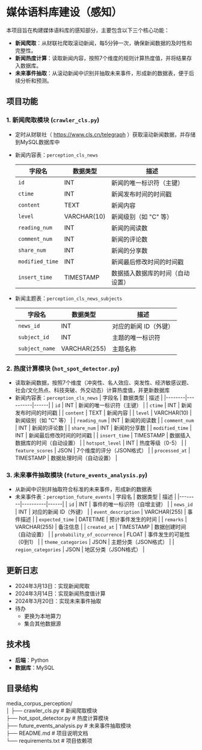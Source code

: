 # 媒体语料库建设（感知）

本项目旨在构建媒体语料库的感知部分，主要包含以下三个核心功能：  
- **新闻爬取**：从财联社爬取滚动新闻，每5分钟一次，确保新闻数据的及时性和完整性。  
- **新闻热度计算**：读取新闻内容，按照7个维度的规则计算热度值，并将结果存入数据库。  
- **未来事件抽取**：从滚动新闻中识别并抽取未来事件，形成新的数据表，便于后续分析和预测。  


## 项目功能

### 1. 新闻爬取模块 (`crawler_cls.py`)  
- 定时从财联社（ https://www.cls.cn/telegraph ）获取滚动新闻数据，并存储到MySQL数据库中  
- 新闻内容表：`perception_cls_news`

  | 字段名 | 数据类型 | 描述 |
  |--------|----------|------|
  | `id` | INT | 新闻的唯一标识符（主键） |
  | `ctime` | INT | 新闻发布时间的时间戳 |
  | `content` | TEXT | 新闻内容 |
  | `level` | VARCHAR(10) | 新闻级别（如 "C" 等） |
  | `reading_num` | INT | 新闻的阅读数 |
  | `comment_num` | INT | 新闻的评论数 |
  | `share_num` | INT | 新闻的分享数 |
  | `modified_time` | INT | 新闻最后修改时间的时间戳 |
  | `insert_time` | TIMESTAMP | 数据插入数据库的时间（自动设置） |

- 新闻主题表：`perception_cls_news_subjects`

  | 字段名 | 数据类型 | 描述 |
  |--------|----------|------|
  | `news_id` | INT | 对应的新闻 ID（外键） |
  | `subject_id` | INT | 主题的唯一标识符 |
  | `subject_name` | VARCHAR(255) | 主题名称 |

### 2. 热度计算模块 (`hot_spot_detector.py`)
- 读取新闻数据，按照7个维度（冲突性、名人效应、突发性、经济敏感议题、社会/文化热点、科技突破、外交动态）计算热度值，并更新数据库  
- 新闻内容表：`perception_cls_news`
  | 字段名 | 数据类型 | 描述 |
  |--------|----------|------|
  | `id` | INT | 新闻的唯一标识符（主键） |
  | `ctime` | INT | 新闻发布时间的时间戳 |
  | `content` | TEXT | 新闻内容 |
  | `level` | VARCHAR(10) | 新闻级别（如 "C" 等） |
  | `reading_num` | INT | 新闻的阅读数 |
  | `comment_num` | INT | 新闻的评论数 |
  | `share_num` | INT | 新闻的分享数 |
  | `modified_time` | INT | 新闻最后修改时间的时间戳 |
  | `insert_time` | TIMESTAMP | 数据插入数据库的时间（自动设置） |
  | `hotspot_level` | INT | 热度等级（0-5） |
  | `feature_scores` | JSON | 7个维度的评分（JSON格式） |
  | `processed_at` | TIMESTAMP | 数据处理时间（自动设置） |

### 3. 未来事件抽取模块 (`future_events_analysis.py`)
- 从新闻中识别并抽取符合标准的未来事件，形成新的数据表  
- 未来事件表：`perception_future_events`
  | 字段名 | 数据类型 | 描述 |
  |--------|----------|------|
  | `id` | INT | 事件的唯一标识符（自增主键） |
  | `news_id` | INT | 对应的新闻 ID（外键） |
  | `event_description` | VARCHAR(255) | 事件描述 |
  | `expected_time` | DATETIME | 预计事件发生的时间 |
  | `remarks` | VARCHAR(255) | 备注信息 |
  | `created_at` | TIMESTAMP | 数据创建时间（自动设置） |
  | `probability_of_occurrence` | FLOAT | 事件发生的可能性（0到1） |
  | `theme_categories` | JSON | 主题分类（JSON格式） |
  | `region_categories` | JSON | 地区分类（JSON格式） |

## 更新日志
- 2024年3月13日：实现新闻爬取
- 2024年3月14日：实现新闻热度值计算
- 2024年3月20日：实现未来事件抽取
- 待办
  - 更换为本地算力
  - 集合其他数据源

## 技术栈

- **后端**：Python
- **数据库**：MySQL

## 目录结构
media_corpus_perception/  
│
├── crawler_cls.py                # 新闻爬取模块  
├── hot_spot_detector.py          # 热度计算模块  
├── future_events_analysis.py    # 未来事件抽取模块  
├── README.md                     # 项目说明文档  
└── requirements.txt              # 项目依赖项  
